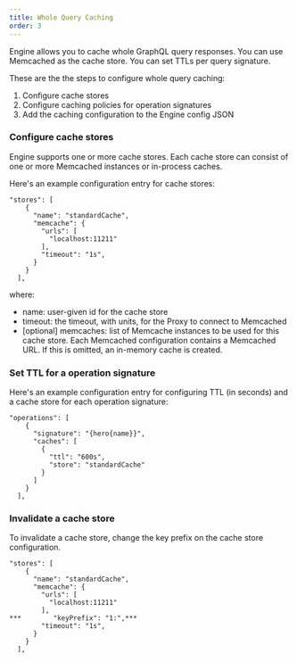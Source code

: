 ```yaml
---
title: Whole Query Caching
order: 3
---
```


Engine allows you to cache whole GraphQL query responses. You can use Memcached as the cache store. You can set TTLs per query signature.

These are the the steps to configure whole query caching:

1. Configure cache stores
2. Configure caching policies for operation signatures
3. Add the caching configuration to the Engine config JSON

### Configure cache stores

Engine supports one or more cache stores. Each cache store can consist of one or more Memcached instances or in-process caches.

Here's an example configuration entry for cache stores:

```
"stores": [
    {
      "name": "standardCache",
      "memcache": {
        "urls": [
          "localhost:11211"
        ],
        "timeout": "1s",
      }
    }
  ],
```

where:

* name: user-given id for the cache store
* timeout: the timeout, with units, for the Proxy to connect to Memcached
* [optional] memcaches: list of Memcache instances to be used for this cache store. Each Memcached configuration contains a Memcached URL. If this is omitted, an in-memory cache is created.

### Set TTL for a operation signature

Here's an example configuration entry for configuring TTL (in seconds) and a cache store for each operation signature:

```
"operations": [
    {
      "signature": "{hero{name}}",
      "caches": [
        {
          "ttl": "600s",
          "store": "standardCache"
        }
      ]
    }
  ],
```

### Invalidate a cache store

To invalidate a cache store, change the key prefix on the cache store configuration.

```
"stores": [
    {
      "name": "standardCache",
      "memcache": {
        "urls": [
          "localhost:11211"
        ],
***        "keyPrefix": "1:",***
        "timeout": "1s",
      }
    }
  ],
```
